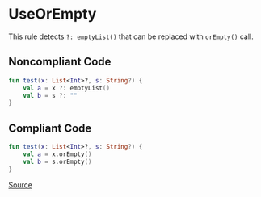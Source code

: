# UseOrEmpty

This rule detects `?: emptyList()` that can be replaced with `orEmpty()` call.

## Noncompliant Code

```kotlin
fun test(x: List<Int>?, s: String?) {
    val a = x ?: emptyList()
    val b = s ?: ""
}
```
## Compliant Code

```kotlin
fun test(x: List<Int>?, s: String?) {
    val a = x.orEmpty()
    val b = s.orEmpty()
}
```

[Source](https://detekt.dev/docs/rules/style#useorempty)
